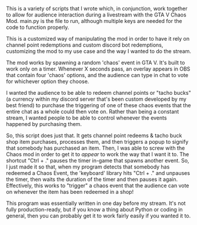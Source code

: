 This is a variety of scripts that I wrote which, in conjunction, work together to allow for audience interaction during a livestream with the GTA V Chaos Mod. main.py is the file to run, although multiple keys are needed for the code to function properly.

This is a customized way of manipulating the mod in order to have it rely on channel point redemptions and custom discord bot redemptions, customizing the mod to my use case and the way I wanted to do the stream.

The mod works by spawning a random 'chaos' event in GTA V. It's built to work only on a timer. Whenever X seconds pass, an overlay appears in OBS that contain four 'chaos' options, and the audience can type in chat to vote for whichever option they choose. 

I wanted the audience to be able to redeem channel points or "tacho bucks" (a currency within my discord server that's been custom developed by my best friend) to purchase the triggering of one of these chaos events that the entire chat as a whole could then vote on. Rather than being a constant stream, I wanted people to be able to control whenever the events happened by purchasing them. 

So, this script does just that. It gets channel point redeems & tacho buck shop item purchases, processes them, and then triggers a popup to signify that somebody has purchased an item. Then, I was able to screw with the Chaos mod in order to get it to *appear* to work the way that I want it to. The shortcut "Ctrl + ." pauses the timer in-game that spawns another event. So, I just made it so that, when my program detects that somebody has redeemed a Chaos Event, the 'keyboard' library hits "Ctrl + ." and unpauses the timer, then waits the duration of the timer and then pauses it again. Effectively, this works to "trigger" a chaos event that the audience can vote on whenever the item has been redeemed in a shop!

This program was essentially written in one day before my stream. It's not fully production-ready, but if you know a thing about Python or coding in general, then you can probably get it to work fairly easily if you wanted it to. 